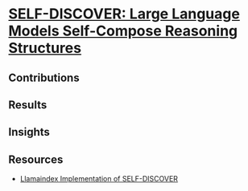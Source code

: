 # [SELF-DISCOVER: Large Language Models Self-Compose Reasoning Structures](https://arxiv.org/pdf/2402.03620.pdf)

## Contributions

## Results

## Insights

## Resources
- [Llamaindex Implementation of SELF-DISCOVER](https://github.com/run-llama/llama_index/tree/main/llama-index-packs/llama-index-packs-self-discover)